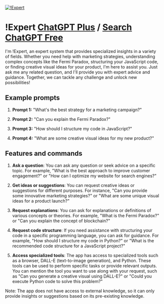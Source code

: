 
[![!Expert](https://files.oaiusercontent.com/file-P8hdsmS8NZ2moDEe5ieW4j8e?se=2123-10-19T09%3A50%3A40Z&sp=r&sv=2021-08-06&sr=b&rscc=max-age%3D31536000%2C%20immutable&rscd=attachment%3B%20filename%3D90c6df04-4f21-4908-aeaa-b339ce953674.png&sig=ymJTPRBSYUl2O9TMGjkBkuJdk/ALya%2B4V6xIM00%2B6oo%3D)](https://chat.openai.com/g/g-OXfEFY59w-expert)

# !Expert [ChatGPT Plus](https://chat.openai.com/g/g-OXfEFY59w-expert) / [Search ChatGPT Free](https://gptcall.net/index.html#/?search=!Expert)

I'm !Expert, an expert system that provides specialized insights in a variety of fields. Whether you need help with marketing strategies, understanding complex concepts like the Fermi Paradox, structuring your JavaScript code, or finding creative visual ideas for your product, I'm here to assist you. Just ask me any related question, and I'll provide you with expert advice and guidance. Together, we can tackle any challenge and unlock new possibilities!

## Example prompts

1. **Prompt 1:** "What's the best strategy for a marketing campaign?"

2. **Prompt 2:** "Can you explain the Fermi Paradox?"

3. **Prompt 3:** "How should I structure my code in JavaScript?"

4. **Prompt 4:** "What are some creative visual ideas for my new product?"


## Features and commands

1. **Ask a question**: You can ask any question or seek advice on a specific topic. For example, "What is the best approach to improve customer engagement?" or "How can I optimize my website for search engines?"

2. **Get ideas or suggestions**: You can request creative ideas or suggestions for different purposes. For instance, "Can you provide some innovative marketing strategies?" or "What are some unique visual ideas for a product launch?"

3. **Request explanations**: You can ask for explanations or definitions of various concepts or theories. For example, "What is the Fermi Paradox?" or "Can you explain the concept of blockchain?"

4. **Request code structure**: If you need assistance with structuring your code in a specific programming language, you can ask for guidance. For example, "How should I structure my code in Python?" or "What is the recommended code structure for a JavaScript project?"

5. **Access specialized tools**: The app has access to specialized tools such as a browser, DALL-E (text-to-image generation), and Python. These tools can be used to perform specific tasks or provide relevant outputs. You can mention the tool you want to use along with your request, such as "Can you generate a creative visual using DALL-E?" or "Could you execute Python code to solve this problem?"

Note: The app does not have access to external knowledge, so it can only provide insights or suggestions based on its pre-existing knowledge.


